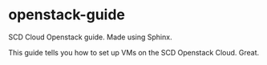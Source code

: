 # openstack-guide
SCD Cloud Openstack guide. Made using Sphinx.

This guide tells you how to set up VMs on the SCD Openstack Cloud. Great.
